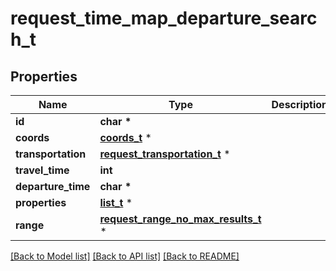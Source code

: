 # request_time_map_departure_search_t

## Properties
Name | Type | Description | Notes
------------ | ------------- | ------------- | -------------
**id** | **char \*** |  | 
**coords** | [**coords_t**](coords.md) \* |  | 
**transportation** | [**request_transportation_t**](request_transportation.md) \* |  | 
**travel_time** | **int** |  | 
**departure_time** | **char \*** |  | 
**properties** | [**list_t**](request_time_map_property.md) \* |  | [optional] 
**range** | [**request_range_no_max_results_t**](request_range_no_max_results.md) \* |  | [optional] 

[[Back to Model list]](../README.md#documentation-for-models) [[Back to API list]](../README.md#documentation-for-api-endpoints) [[Back to README]](../README.md)


